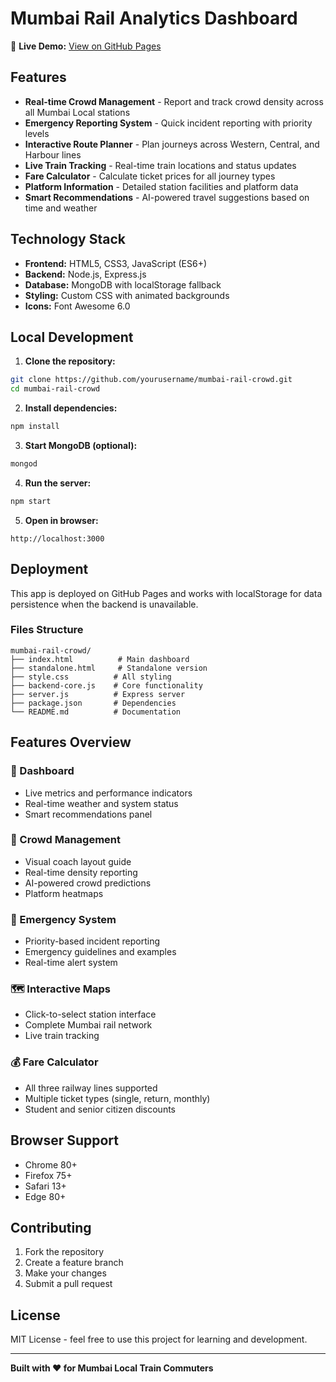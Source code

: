 # Mumbai Rail Analytics Dashboard

🚆 **Live Demo:** [View on GitHub Pages](https://yourusername.github.io/mumbai-rail-crowd/)

## Features

- **Real-time Crowd Management** - Report and track crowd density across all Mumbai Local stations
- **Emergency Reporting System** - Quick incident reporting with priority levels
- **Interactive Route Planner** - Plan journeys across Western, Central, and Harbour lines
- **Live Train Tracking** - Real-time train locations and status updates
- **Fare Calculator** - Calculate ticket prices for all journey types
- **Platform Information** - Detailed station facilities and platform data
- **Smart Recommendations** - AI-powered travel suggestions based on time and weather

## Technology Stack

- **Frontend:** HTML5, CSS3, JavaScript (ES6+)
- **Backend:** Node.js, Express.js
- **Database:** MongoDB with localStorage fallback
- **Styling:** Custom CSS with animated backgrounds
- **Icons:** Font Awesome 6.0

## Local Development

1. **Clone the repository:**
```bash
git clone https://github.com/yourusername/mumbai-rail-crowd.git
cd mumbai-rail-crowd
```

2. **Install dependencies:**
```bash
npm install
```

3. **Start MongoDB (optional):**
```bash
mongod
```

4. **Run the server:**
```bash
npm start
```

5. **Open in browser:**
```
http://localhost:3000
```

## Deployment

This app is deployed on GitHub Pages and works with localStorage for data persistence when the backend is unavailable.

### Files Structure
```
mumbai-rail-crowd/
├── index.html          # Main dashboard
├── standalone.html     # Standalone version
├── style.css          # All styling
├── backend-core.js    # Core functionality
├── server.js          # Express server
├── package.json       # Dependencies
└── README.md          # Documentation
```

## Features Overview

### 🎯 Dashboard
- Live metrics and performance indicators
- Real-time weather and system status
- Smart recommendations panel

### 👥 Crowd Management
- Visual coach layout guide
- Real-time density reporting
- AI-powered crowd predictions
- Platform heatmaps

### 🚨 Emergency System
- Priority-based incident reporting
- Emergency guidelines and examples
- Real-time alert system

### 🗺️ Interactive Maps
- Click-to-select station interface
- Complete Mumbai rail network
- Live train tracking

### 💰 Fare Calculator
- All three railway lines supported
- Multiple ticket types (single, return, monthly)
- Student and senior citizen discounts

## Browser Support

- Chrome 80+
- Firefox 75+
- Safari 13+
- Edge 80+

## Contributing

1. Fork the repository
2. Create a feature branch
3. Make your changes
4. Submit a pull request

## License

MIT License - feel free to use this project for learning and development.

---

**Built with ❤️ for Mumbai Local Train Commuters**